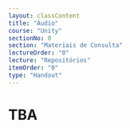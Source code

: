 ```yaml
---
layout: classContent
title: "Áudio"
course: "Unity"
sectionNo: 0
section: "Materiais de Consulta"
lectureOrder: "0"
lecture: "Repositórios"
itemOrder: "0"
type: "Handout"
---
```


# TBA
